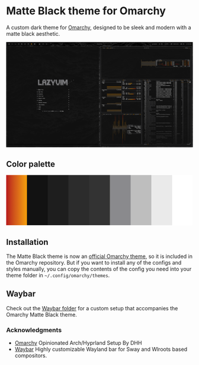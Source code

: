 # Matte Black theme for Omarchy

A custom dark theme for [Omarchy](https://omarchy.org/), designed to be sleek and modern with a matte black aesthetic.

![Omarchy Matte Black Theme](./images/matte-black-omarchy.webp)

## Color palette

![Color palette](./images/omarchy-matte-black-pallette.webp)

## Installation

The Matte Black theme is now an [official Omarchy theme](https://manuals.omamix.org/2/the-omarchy-manual/52/themes), so it is included in the Omarchy repository. But if you want to install any of the configs and styles manually, you can copy the contents of the config you need into your theme folder in `~/.config/omarchy/themes`.

<!-- To install the Omarchy Matte Black theme, follow these steps:

1. Download the theme folder named ["matte-black"](./matte-black/) from the repository.
2. Move the folder to your Omarchy themes directory at: `~/.config/omarchy/themes`
3. Select the Matte Black theme by toggling themes using the hotkeys:

   - `Ctrl + Shift + Super + Space`

note: You can also get the [background image](images/1-matte-black.jpg) from the repo and place it in a new folder named "matte-black" in `~/.config/omarchy/backgrounds` to use it as the background for the Matte Black theme. -->

## Waybar

Check out the [Waybar folder](./Waybar) for a custom setup that accompanies the Omarchy Matte Black theme.

### Acknowledgments

- [Omarchy](https://omarchy.org/) Opinionated Arch/Hyprland Setup By DHH
- [Waybar](https://github.com/Alexays/Waybar) Highly customizable Wayland bar for Sway and Wlroots based compositors.
